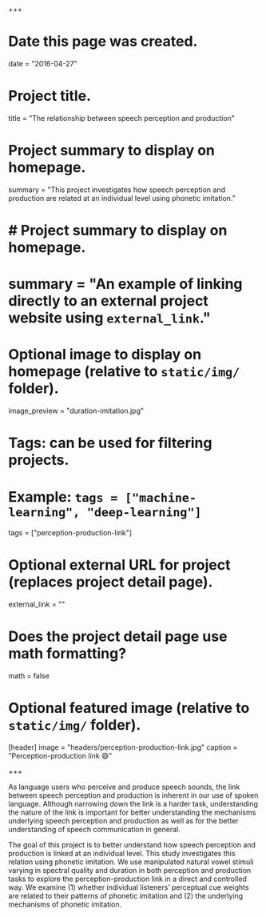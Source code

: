 +++
# Date this page was created.
date = "2016-04-27"

# Project title.
title = "The relationship between speech perception and production"

# Project summary to display on homepage.
summary = "This project investigates how speech perception and production are related at an individual level using phonetic imitation."

# # Project summary to display on homepage.
# summary = "An example of linking directly to an external project website using `external_link`."

# Optional image to display on homepage (relative to `static/img/` folder).
image_preview = "duration-imitation.jpg"

# Tags: can be used for filtering projects.
# Example: `tags = ["machine-learning", "deep-learning"]`
tags = ["perception-production-link"]

# Optional external URL for project (replaces project detail page).
external_link = ""

# Does the project detail page use math formatting?
math = false

# Optional featured image (relative to `static/img/` folder).
[header]
image = "headers/perception-production-link.jpg"
caption = "Perception-production link :smile:"

+++

As language users who perceive and produce speech sounds, the link between speech perception and production is inherent in our use of spoken language. Although narrowing down the link is a harder task, understanding the nature of the link is important for better understanding the mechanisms underlying speech perception and production as well as for the better understanding of speech communication in general.

The goal of this project is to better understand how speech perception and production is linked at an individual level. This study investigates this relation using phonetic imitation. We use manipulated natural vowel stimuli varying in spectral quality and duration in both perception and production tasks to explore the perception-production link in a direct and controlled way. We examine (1) whether individual listeners’ perceptual cue weights are related to their patterns of phonetic imitation and (2) the underlying mechanisms of phonetic imitation.